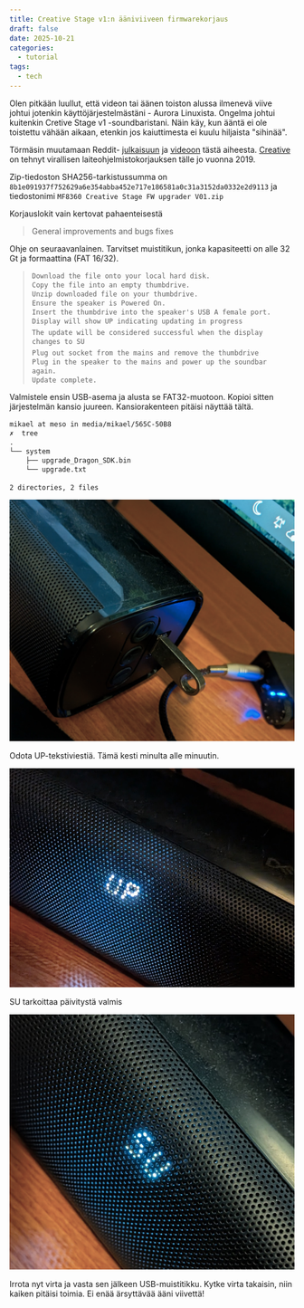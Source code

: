 ```yaml
---
title: Creative Stage v1:n ääniviiveen firmwarekorjaus
draft: false
date: 2025-10-21
categories:
  - tutorial
tags:
  - tech
---
```

Olen pitkään luullut, että videon tai äänen toiston alussa ilmenevä viive johtui jotenkin käyttöjärjestelmästäni - Aurora Linuxista. Ongelma johtui kuitenkin Cretive Stage v1 -soundbaristani. Näin käy, kun ääntä ei ole toistettu vähään aikaan, etenkin jos kaiuttimesta ei kuulu hiljaista "sihinää".

Törmäsin muutamaan Reddit- [julkaisuun](https://www.reddit.com/r/Soundbars/comments/mau0wh/creative_stage_21_dropping_sound_at_specific/) ja [videoon](https://www.youtube.com/watch?v=MdNxCXcltHA) tästä aiheesta. [Creative](https://support.creative.com/Products/ProductDetails.aspx?catID=4&subCatID=848&prodID=23279&prodName=Creative%20Stage&subCatName=Creative&CatName=) on tehnyt virallisen laiteohjelmistokorjauksen tälle jo vuonna 2019.

Zip-tiedoston SHA256-tarkistussumma on `8b1e091937f752629a6e354abba452e717e186581a0c31a3152da0332e2d9113` ja tiedostonimi `MF8360 Creative Stage FW upgrader V01.zip`

Korjauslokit vain kertovat pahaenteisestä

> General improvements and bugs fixes

Ohje on seuraavanlainen. Tarvitset muistitikun, jonka kapasiteetti on alle 32 Gt ja formaattina (FAT 16/32).

>     Download the file onto your local hard disk.
>     Copy the file into an empty thumbdrive.
>     Unzip downloaded file on your thumbdrive.
>     Ensure the speaker is Powered On.
>     Insert the thumbdrive into the speaker's USB A female port.
>     Display will show UP indicating updating in progress
>     The update will be considered successful when the display changes to SU
>     Plug out socket from the mains and remove the thumbdrive
>     Plug in the speaker to the mains and power up the soundbar again.
>     Update complete.

Valmistele ensin USB-asema ja alusta se FAT32-muotoon. Kopioi sitten järjestelmän kansio juureen. Kansiorakenteen pitäisi näyttää tältä. 

```plain
mikael at meso in media/mikael/565C-50B8 
✗  tree
.
└── system
    ├── upgrade_Dragon_SDK.bin
    └── upgrade.txt

2 directories, 2 files
```

![USB drive port plugged in](img-2025-10-21-23-26-28.png "USB-tikku porttiin kytkettynä")

Odota UP-tekstiviestiä. Tämä kesti minulta alle minuutin.

![Updating speaker](img-2025-10-21-23-27-40.png "Päivittää")

SU tarkoittaa päivitystä valmis

![Update complete](img-2025-10-21-23-28-32.png "Päivitys valmis")

Irrota nyt virta ja vasta sen jälkeen USB-muistitikku. Kytke virta takaisin, niin kaiken pitäisi toimia. Ei enää ärsyttävää ääni viivettä!

